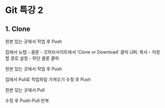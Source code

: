 # Git 특강 2

## 1. Clone

원본 있는 곳에서 작업 후 Push

집에서 뉴탭 - 클론 - 깃허브사이트에서 'Clone or Download' 클릭 URL 복사 - 저장할 경로 설정 - 하단 클론 클릭

원본 있는 곳에서 작업 후 Push

집에서 Pull로 작업파일 가져오기 수정 후 Push

원본 있는 곳에서 Pull 

수정 후 Push-Pull 반복

